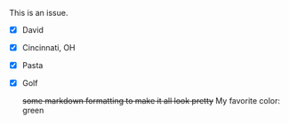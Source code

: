 This is an issue.

- [x] David
- [x] Cincinnati, OH
- [x] Pasta
- [x] Golf
	
	~~some markdown formatting to make it all look pretty~~
My favorite color: green
